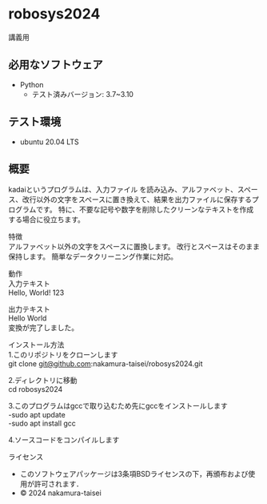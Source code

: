 # robosys2024
講義用

## 必用なソフトウェア
- Python
  - テスト済みバージョン: 3.7~3.10

## テスト環境
- ubuntu 20.04 LTS

## 概要  
kadaiというプログラムは、入力ファイル を読み込み、アルファベット、スペース、改行以外の文字をスペースに置き換えて、結果を出力ファイルに保存するプログラムです。
特に、不要な記号や数字を削除したクリーンなテキストを作成する場合に役立ちます。　　

特徴  
アルファベット以外の文字をスペースに置換します。
改行とスペースはそのまま保持します。
簡単なデータクリーニング作業に対応。  

動作  
入力テキスト  
Hello, World! 123  

出力テキスト  
Hello  World       
変換が完了しました。  

インストール方法  
1.このリポジトリをクローンします  
git clone git@github.com:nakamura-taisei/robosys2024.git  

2.ディレクトリに移動  
cd robosys2024  

3.このプログラムはgccで取り込むため先にgccをインストールします  
-sudo apt update  
-sudo apt install gcc  

4.ソースコードをコンパイルします　　

ライセンス
- このソフトウェアパッケージは3条項BSDライセンスの下，再頒布および使用が許可されます．
- © 2024 nakamura-taisei

